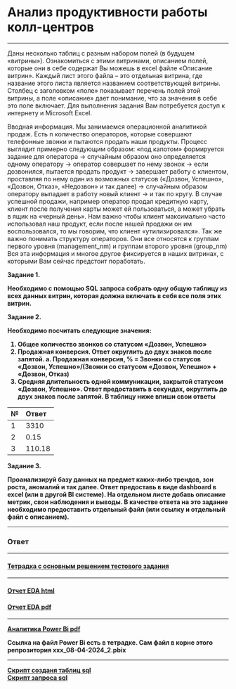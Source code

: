 # Анализ продуктивности работы колл-центров
----
Даны несколько таблиц с разным набором полей (в будущем «витрины»). Ознакомиться с этими витринами, описанием полей, которые они в себе содержат Вы можешь в excel файле «Описание витрин». Каждый лист этого файла – это отдельная витрина, где название этого листа является названием соответствующей витрины. Столбец с заголовком «поле» показывает перечень полей этой витрины, а поле «описание» дает понимание, что за значения в себе это поле включает. 
Для выполнения задания Вам потребуется доступ к интернету и Microsoft Excel.

Вводная информация. Мы занимаемся операционной аналитикой продаж. Есть n количество операторов, которые совершают телефонные звонки и пытаются продать наши продукты. Процесс выглядит примерно следующим образом: «под капотом» формируется задание для оператора -> случайным образом оно определяется одному оператору -> оператор совершает по нему звонок -> если дозвонился, пытается продать продукт -> завершает работу с клиентом, проставляя по нему один из возможных статусов («Дозвон, Успешно», «Дозвон, Отказ», «Недозвон» и так далее) -> случайным образом оператору выпадает в работу новый клиент -> и так по кругу. 
В случае успешной продажи, например оператор продал кредитную карту, клиент после получения карты может ей пользоваться, а может убрать в ящик на «черный день». Нам важно чтобы клиент максимально часто использовал наш продукт, если после нашей продажи он им воспользовался, то мы говорим, что клиент «утилизировался».
Так же важно понимать структуру операторов. Они все относятся к группам первого уровня (management_nm) и группам второго уровня (group_nm)
Вся эта информация и многое другое фиксируется в наших витринах, с которыми Вам сейчас предстоит поработать.

<b>Задание 1. 

Необходимо с помощью SQL запроса собрать одну общую таблицу из всех данных витрин, которая должна включать в себя все поля этих витрин.

<b>Задание 2.
    
Необходимо посчитать следующие значения:
1.	Общее количество звонков со статусом «Дозвон, Успешно»
2.	Продажная конверсия. Ответ округлить до двух знаков после запятой.
a.	Продажная конверсия, % = Звонки со статусов «Дозвон, Успешно»/(Звонки со статусом «Дозвон, Успешно» + «Дозвон, Отказ)
3.	Средняя длительность одной коммуникации, закрытой статусом «Дозвон, Успешно». Ответ предоставить в секундах, округлить до двух знаков после запятой.
В таблицу ниже впиши свои ответы

| № | Ответ|
| :---------------------- | :---------------------- | 
| 1 |3310|-
| 2 | 0.15|-
| 3 | 110.18|


<b>Задание 3.
    
Проанализируй базу данных на предмет каких-либо трендов, зон роста, аномалий и так далее. Ответ предоставь в виде dashboard в excel (или в другой BI системе). На отдельном листе добавь описание метрик, свои наблюдения и выводы. В качестве ответа на это задание необходимо предоставить отдельный файл (или ссылку и отдельный файл с описанием).

---

### Ответ ###
---
   
#### **[Тетрадка с основным решением тестового задания](Allada.ipynb)** ####
---
#### **[Отчет EDA html](df.html)** #### 
    
#### **[Отчет EDA pdf](df.pdf)** #### 

 ---
    
**[Аналитика Power Bi pdf](power_bi_08-04-2024_2.pdf)**<br>

Ссылка на файл Power Bi есть в тетрадке. Сам файл в корне этого репрозитория xxx_08-04-2024_2.pbix

---
**[Скрипт созданя таблиц sql](CREATE_TABLES.sql)**<br>
**[Скрипт запроса sql](SELECT.sql)**
